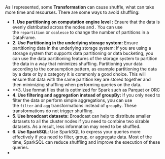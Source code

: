 As I represented, some **Transformation** can cause shuffle, what can take more time and resourses. There are some ways to avoid shuffling:
- **1. Use partitioning on computation engine level :** Ensure that the data is evenly distributed across the nodes and . You can use the `repartition` or `coalesce` to change the number of partitions in a DataFrame.
- **2. Use Partitioning in the underlying storage system:** Ensure partitioning data in the underlying storage system: If you are using a storage system that supports data partitioning or data bucketing, you can use the data partitioning features of the storage system to partition the data in a way that minimizes shuffling. Partitioning your data according to the consumption pattern, as example partitioning the data by a date or by a category it is commonly a good choice. This will ensure that data with the same partition key are stored together and then minimizing shuffling when performing queries on the data.
- **3. Use format files that is optimized for Spark such as Parquet or ORC
- **4. Use filtering and aggregation instead of groupBy:** If you only need to filter the data or perform simple aggregations, you can use the `filter` and `agg` transformations instead of `groupBy`. These transformations do not trigger shuffling.
- **5. Use broadcast datasets:** Broadcast can help to distribute smaller datasets to all the cluster nodes if you need to combine two sizable datasets. As a result, less information may need to be shuffled.
- **6. Use SparkSQL**: Use SparkSQL to express your queries more effectively if you need to filter, group, or aggregate data. Most of the time, SparkSQL can reduce shuffling and improve the execution of these queries.
- 
